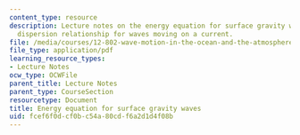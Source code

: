 ```yaml
---
content_type: resource
description: Lecture notes on the energy equation for surface gravity waves and the
  dispersion relationship for waves moving on a current.
file: /media/courses/12-802-wave-motion-in-the-ocean-and-the-atmosphere-spring-2008/fcef6f0dcf0bc54a80cdf6a2d1d4f08b_MIT12_802S08_lec04.pdf
file_type: application/pdf
learning_resource_types:
- Lecture Notes
ocw_type: OCWFile
parent_title: Lecture Notes
parent_type: CourseSection
resourcetype: Document
title: Energy equation for surface gravity waves
uid: fcef6f0d-cf0b-c54a-80cd-f6a2d1d4f08b
---
```

